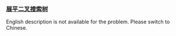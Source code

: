 ### [展平二叉搜索树](https://leetcode.com/problems/NYBBNL)

<p>English description is not available for the problem. Please switch to Chinese.</p>
